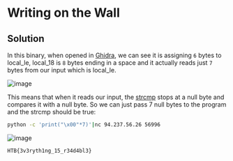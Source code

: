 # Writing on the Wall

## Solution 
In this binary, when opened in [Ghidra](https://github.com/NationalSecurityAgency/ghidra), we can see it is assigning `6` bytes to local_le, local_18 is `8` bytes ending in a space and it actually reads just `7` bytes from our input which is local_le. 

![image](https://github.com/LazyTitan33/CTF-Writeups/assets/80063008/6ff4f4fa-a08e-4837-b269-8e03000104b1)

This means that when it reads our input, the [strcmp](https://www.programiz.com/cpp-programming/library-function/cstring/strcmp) stops at a null byte and compares it with a null byte. So we can just pass 7 null bytes to the program and the strcmp should be true:

```bash
python -c 'print("\x00"*7)'|nc 94.237.56.26 56996
```
![image](https://github.com/LazyTitan33/CTF-Writeups/assets/80063008/22a78a1c-4d3a-4b10-86b9-867d1a7f4c8c)

`HTB{3v3ryth1ng_15_r34d4bl3}`
